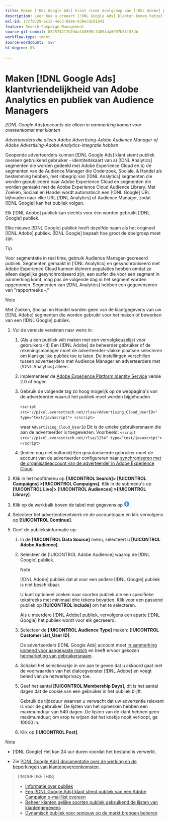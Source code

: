 ```yaml
---
title: Maken [!DNL Google Ads] klant stemt doelgroep van [!DNL Adobe] publiek
description: Leer hoe u creeert [!DNL Google Ads] klanten komen hetzelfde publiek aan als uw bestaande Adobe Analytics- en Audience Manager-publiek.
exl-id: 17cf0729-bc13-4ec3-918e-039ecdc91a41
feature: Search Campaign Management
source-git-commit: 052574217d7ddafb8895c74094da5997b5ff83db
workflow-type: tm+mt
source-wordcount: '587'
ht-degree: 0%

---
```


# Maken [!DNL Google Ads] klantvriendelijkheid van Adobe Analytics en publiek van Audience Managers

*[!DNL Google Ads]accounts die alleen in aanmerking komen voor overeenkomst met klanten*

*Adverteerders die alleen Adobe Advertising-Adobe Audience Manager of Adobe Advertising-Adobe Analytics-integratie hebben*

Geopende adverteerders kunnen [!DNL Google Ads] klant stemt publiek overeen gebruikend gebruiker - identiteitskaart van a) [!DNL Analytics] segmenten die worden gedeeld met Adobe Experience Cloud en b) de segmenten van de Audience Manager die Onderzoek, Sociale, &amp; Handel als bestemming hebben, met inbegrip van [!DNL Analytics] segmenten die worden gepubliceerd naar Adobe Experience Cloud en segmenten die worden gemaakt met de Adobe Experience Cloud Audience Library. Met Zoeken, Sociaal en Handel wordt automatisch een [!DNL Google] URL bijhouden naar elke URL [!DNL Analytics] of Audience Manager, zodat [!DNL Google] kan het publiek volgen.

Elk [!DNL Adobe] publiek kan slechts voor één worden gebruikt [!DNL Google] publiek.

Elke nieuwe [!DNL Google] publiek heeft dezelfde naam als het origineel [!DNL Adobe] publiek. [!DNL Google] bepaalt hoe groot de doelgroep moet zijn.

>[!TIP]
>
>Voor segmentatie in real time, gebruik Audience Manager-gecreeerd publiek. Segmenten gemaakt in [!DNL Analytics] en gesynchroniseerd met Adobe Experience Cloud kunnen kleinere populaties hebben omdat ze alleen dagelijks gesynchroniseerd zijn; een surfer die voor een segment in aanmerking komt, mag pas de volgende dag in het segment worden opgenomen. Segmenten van [!DNL Analytics] hebben een gegevensbron van &quot;rapportreeks -.&quot;

>[!NOTE]
>
>Met Zoeken, Sociaal en Handel worden geen van de klantgegevens van uw [!DNL Adobe] segmenten die worden gebruikt voor het maken of bewerken van een [!DNL Google] publiek.

1. Vul de vereiste vereisten naar wens in:

   1. (Als u een publiek wilt maken met een vervolgkeuzelijst voor gebruikers-id) Een [!DNL Adobe] de beheerder gebruiker of de rekeningsmanager moet de adverteerder-vlakke plaatsen selecteren om klant gelijke publiek toe te laten. De instellingen verschillen tussen adverteerders met Audience Manager en adverteerders met [!DNL Analytics] alleen.

   1. Implementeer de [Adobe Experience Platform Identity Service](https://experienceleague.adobe.com/docs/id-service/using/home.html) versie 2.0 of hoger.

   1. Gebruik de volgende tag zo hoog mogelijk op de webpagina&#39;s van de adverteerder waaruit het publiek moet worden bijgehouden

      `<script src="//pixel.everesttech.net/rlsa/<Advertising_Cloud_UserID>" type="text/javascript"> </script>`

      waar `Advertising_Cloud_UserID` Dit is de unieke gebruikersnaam die aan de adverteerder is toegewezen. Voorbeeld:  `<script src="//pixel.everesttech.net/rlsa/1234" type="text/javascript"> </script>`

   1. (Indien nog niet voltooid) Een geautoriseerde gebruiker moet de account van de adverteerder configureren naar [synchroniseren met de organisatieaccount van de adverteerder in Adobe Experience Cloud](/help/search-social-commerce/admin/sync-adobe-audiences.md).

1. Klik in het hoofdmenu op **[!UICONTROL Search]> [!UICONTROL Campaigns] >[!UICONTROL Campaigns]**. Klik in de submenu&#39;s op **[!UICONTROL Live]> [!UICONTROL Audiences] >[!UICONTROL Library]**.

1. Klik op de werkbalk boven de tabel met gegevens op ![Maken](/help/search-social-commerce/assets/add.png "Maken").

1. Selecteer het advertentienetwerk en de accountnaam en klik vervolgens op **[!UICONTROL Continue]**.

1. Geef de publieksinformatie op:

   1. In de **[!UICONTROL Data Source]** menu, selecteert u **[!UICONTROL Adobe Audience]**.

   1. Selecteer de [!UICONTROL Adobe Audience] waarop de [!DNL Google] publiek.

      >[!NOTE]
      >
      >[!DNL Adobe] publiek dat al voor een andere [!DNL Google] publiek is niet beschikbaar.

      U kunt optioneel zoeken naar soorten publiek die een specifieke tekstreeks met minimaal drie tekens bevatten. Klik voor een passend publiek op **[!UICONTROL Include]** om het te selecteren.

      Als u meerdere [!DNL Adobe] publiek, vervolgens een aparte [!DNL Google] het publiek wordt voor elk gecreeerd.

   1. Selecteer de **[!UICONTROL Audience Type]** maken: **[!UICONTROL Customer List_User ID]**.

      De adverteerders [!DNL Google Ads] account moet [in aanmerking komend voor aangepaste match](https://support.google.com/adspolicy/answer/6299717) en heeft ervoor gekozen [hermarketing van gebruikersnaam](https://support.google.com/google-ads/answer/9199250).

   1. Schakel het selectievakje in om aan te geven dat u akkoord gaat met de voorwaarden van het dialoogvenster [!DNL Adobe] en voegt beleid van de netwerkprivacy toe.

   1. Geef het aantal **[!UICONTROL Membership Days]**, dit is het aantal dagen dat de cookie van een gebruiker in het publiek blijft.

      Gebruik de tijdsduur waarvan u verwacht dat uw advertentie relevant is voor de gebruiker. De lijsten van het opmerken hebben een maximumduur van 540 dagen. De lijsten van de klant hebben geen maximumduur; om erop te wijzen dat het koekje nooit verloopt, ga 10000 in.

   1. Klik op **[!UICONTROL Post]**.

>[!NOTE]
>
>* [!DNL Google] Het kan 24 uur duren voordat het bestand is verwerkt.
>
>* Zie [[!DNL Google Ads] documentatie over de werking en de beperkingen van klantenovereenkomsten](https://support.google.com/displayvideo/answer/9539301).

>[!MORELIKETHIS]
>
>* [Informatie over publiek](audience-about.md)
>* [Een [!DNL Google Ads] klant stemt publiek van een Adobe Campaign e-maillijst overeen](google-audience-from-campaign-email-list.md)
>* [Beheer klanten gelijke soorten publiek gebruikend de lijsten van klantengegevens](audience-from-customer-data-list.md)
>* [Dynamisch publiek voor opnieuw op de markt brengen beheren](audience-dynamic-remarketing-manage.md)
